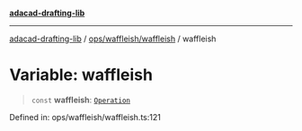 [**adacad-drafting-lib**](../../../../README.md)

***

[adacad-drafting-lib](../../../../modules.md) / [ops/waffleish/waffleish](../README.md) / waffleish

# Variable: waffleish

> `const` **waffleish**: [`Operation`](../../../../objects/datatypes/type-aliases/Operation.md)

Defined in: ops/waffleish/waffleish.ts:121

